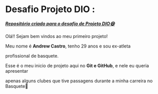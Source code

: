 # Desafio Projeto DIO :



#####              <u>Repositório criado para o desafio de Projeto DIO:smile:</u> 



Olá!! Sejam bem vindos ao meu primeiro projeto!

Meu nome é **Andrew Castro**, tenho 29 anos e sou ex-atleta 

profissional de basquete.

Esse é o meu inicio de projeto aqui no **Git e GitHub**, e nele eu queria apresentar

apenas alguns clubes que tive passagens durante a minha carreira no Basquete:basketball:



